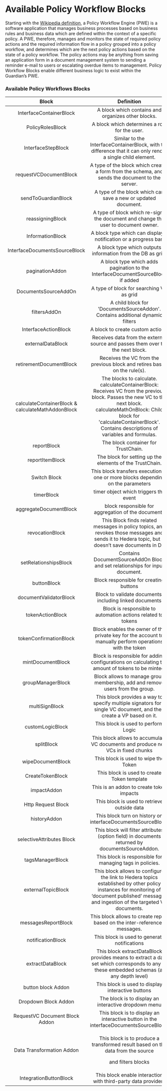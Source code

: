 # Available Policy Workflow Blocks

Starting with the [Wikipedia definition](https://en.wikipedia.org/wiki/Workflow_engine), a Policy Workflow Engine (PWE) is a software application that manages business processes based on business rules and business data which are defined within the context of a specific policy. A PWE, therefore, manages and monitors the state of required policy actions and the required information flow in a policy grouped into a policy workflow, and determines which are the next policy actions based on the state of a policy workflow. The policy actions may be anything from saving an application form in a document management system to sending a reminder e-mail to users or escalating overdue items to management. Policy Workflow Blocks enable different business logic to exist within the Guardian’s PWE.

### Available Policy Workflows Blocks

<table><thead><tr><th align="center">Block</th><th width="226.33333333333331" align="center">Definition</th><th align="center">Documentation Link</th></tr></thead><tbody><tr><td align="center">InterfaceContainerBlock</td><td align="center">A block which contains and organizes other blocks.</td><td align="center"><a href="container-workflow-block.md">InterfaceContainerBlock</a></td></tr><tr><td align="center">PolicyRolesBlock</td><td align="center">A block which determines a role for the user.</td><td align="center"><a href="roles-workflow-block.md">PolicyRolesBlock</a></td></tr><tr><td align="center">InterfaceStepBlock</td><td align="center">Similar to the InterfaceContainerBlock, with the difference that it can only render a single child element.</td><td align="center"><a href="step-workflow-block.md">InterfaceStepBlock</a></td></tr><tr><td align="center">requestVCDocumentBlock</td><td align="center">A type of the block which creates a form from the schema, and sends the document to the server.</td><td align="center"><a href="request-workflow-block.md">requestVCDocumentBlock</a></td></tr><tr><td align="center">sendToGuardianBlock</td><td align="center">A type of the block which can save a new or updated document.</td><td align="center"><a href="send-workflow-block.md">sendToGuardianBlock</a></td></tr><tr><td align="center">reassigningBlock</td><td align="center">A type of block which re-signs the document and change the user to document owner.</td><td align="center"><a href="reassigningblock.md">reassigningBlock</a></td></tr><tr><td align="center">InformationBlock</td><td align="center">A block type which can display a notification or a progress bar.</td><td align="center"><a href="information-workflow-block.md">InformationBlock</a></td></tr><tr><td align="center">InterfaceDocumentsSourceBlock</td><td align="center">A block type which outputs information from the DB as grid.</td><td align="center"><a href="interfacedocumentssourceblock.md">InterfaceDocumentsSourceBlock</a></td></tr><tr><td align="center">paginationAddon</td><td align="center">A block type which adds pagination to the InterfaceDocumentSourceBlock if added</td><td align="center"><a href="paginationaddon.md">paginationAddon</a></td></tr><tr><td align="center">DocumentsSourceAddOn</td><td align="center">A type of block for searching VC as grid</td><td align="center"><a href="documentssourceaddonblock.md">DocumentsSourceAddOn</a></td></tr><tr><td align="center">filtersAddOn</td><td align="center">A child block for 'DocumentsSourceAddon'. Contains additional dynamic filters</td><td align="center"><a href="filtersaddonblock.md">filtersAddOn</a></td></tr><tr><td align="center">InterfaceActionBlock</td><td align="center">A block to create custom actions.</td><td align="center"><a href="action-workflow-block.md">InterfaceActionBlock</a></td></tr><tr><td align="center">externalDataBlock</td><td align="center">Receives data from the external source and passes them over the the next block.</td><td align="center"><a href="external-data-workflow-block.md">externalDataBlock</a></td></tr><tr><td align="center">retirementDocumentBlock</td><td align="center">Receives the VC from the previous block and retires based on the rule(s).</td><td align="center"><a href="retirementdocumentblock.md">retirementDocumentBlock</a></td></tr><tr><td align="center">calculateContainerBlock &#x26; calculateMathAddonBlock</td><td align="center">The blocks to calculate. calculateContainerBlock: Receives VC from the previous block. Passes the new VC to the next block.<br>calculateMathOnBlock: Child block for 'calculateContainerBlock'. Contains descriptions of variables and formulas.</td><td align="center"><a href="calculatecontainerblock-and-calculatemathaddonblock.md">calculateContainerBlock &#x26; calculateMathAddonBlock</a></td></tr><tr><td align="center">reportBlock</td><td align="center">The block container for TrustChain.</td><td align="center"><a href="reportblock-and-reportitemblock.md">reportBlock &#x26; reportItemBlock</a></td></tr><tr><td align="center">reportItemBlock</td><td align="center">The block for setting up the elements of the TrustChain.</td><td align="center"><a href="reportblock-and-reportitemblock.md">reportBlock &#x26; reportItemBlock</a></td></tr><tr><td align="center">Switch Block</td><td align="center">This block transfers execution to one or more blocks depending on the parameters</td><td align="center"><a href="switchblock.md">switchBlock</a></td></tr><tr><td align="center">timerBlock</td><td align="center">timer object which triggers the event</td><td align="center"><a href="timerblock.md">TimerBlock</a></td></tr><tr><td align="center">aggregateDocumentBlock</td><td align="center">block responsible for aggregation of the documents</td><td align="center"><a href="aggregatedocumentblock.md">aggregateDocumentBlock</a></td></tr><tr><td align="center">revocationBlock</td><td align="center">This Block finds related messages in policy topics, and revokes those messages and sends it to Hedera topic, but it doesn’t save documents in DB</td><td align="center"><a href="../../../../../available-policy-workflow-blocks/broken-reference/">revocationBlock</a></td></tr><tr><td align="center">setRelationshipsBlock</td><td align="center">Contains DocumentSourceAddOn Block and set relationships for input document.</td><td align="center"><a href="setrelationshipsblock.md">setRelationshipBlock</a></td></tr><tr><td align="center">buttonBlock</td><td align="center">Block responsible for creating buttons</td><td align="center"><a href="buttonblock.md">buttonBlock</a></td></tr><tr><td align="center">documentValidatorBlock</td><td align="center">Block to validate documents, including linked documents</td><td align="center"><a href="documentvalidatorblock.md">documentValidatorBlock</a></td></tr><tr><td align="center">tokenActionBlock</td><td align="center">Block is responsible to automation actions related to tokens</td><td align="center"><a href="tokenactionblock.md">tokenActionBlock</a></td></tr><tr><td align="center">tokenConfirmationBlock</td><td align="center">Block enables the owner of the private key for the account to manually perform operations with the token</td><td align="center"><a href="tokenconfirmationblock.md">tokenConfirmationBlock</a></td></tr><tr><td align="center">mintDocumentBlock</td><td align="center">Block is responsible for adding configurations on calculating the amount of tokens to be minted.</td><td align="center"><a href="mintdocumentblock.md">mintDocumentBlock</a></td></tr><tr><td align="center">groupManagerBlock</td><td align="center">Block allows to manage group membership, add and remove users from the group.</td><td align="center"><a href="groupmanagerblock.md">groupManagerBlock</a></td></tr><tr><td align="center">multiSignBlock</td><td align="center">This block provides a way to specify multiple signators for a single VC document, and then create a VP based on it.</td><td align="center"><a href="multisignblock.md">multiSignBlock</a></td></tr><tr><td align="center">customLogicBlock</td><td align="center">This block is used to perform Logic</td><td align="center"><a href="customlogicblock.md">customLogicBlock</a></td></tr><tr><td align="center">splitBlock</td><td align="center">This block allows to accumulate VC documents and produce new VCs in fixed chunks</td><td align="center"><a href="splitblock.md">splitBlock</a><br></td></tr><tr><td align="center">wipeDocumentBlock</td><td align="center">This block is used to wipe the Token</td><td align="center"><a href="broken-reference">wipeDocumentBlock</a></td></tr><tr><td align="center">CreateTokenBlock</td><td align="center">This block is used to create Token template</td><td align="center"><a href="create-token-block.md">CreateTokenBlock</a></td></tr><tr><td align="center">impactAddon</td><td align="center">This is an addon to create token impacts</td><td align="center"><a href="impactaddon.md">impactAddon</a></td></tr><tr><td align="center">Http Request Block</td><td align="center">This block is used to retrieve outside data</td><td align="center"><a href="http-request-block.md">HttpRequestBlock</a></td></tr><tr><td align="center">historyAddon</td><td align="center">This block turn on history on interfaceDocumentsSourceBlock.</td><td align="center"><a href="historyaddon.md">historyAddon</a></td></tr><tr><td align="center">selectiveAttributes Block</td><td align="center">This block will filter attributes (option field) in documents returned by documentsSourceAddon.</td><td align="center"><a href="selectiveattributes-block.md">selectiveAttributesBlock</a></td></tr><tr><td align="center">tagsManagerBlock</td><td align="center">This block is responsible for managing tags in policies.</td><td align="center"><a href="tagsmanagerblock.md">tagsManagerBlock</a></td></tr><tr><td align="center">externalTopicBlock</td><td align="center">This block allows to configure the link to Hedera topics established by other policy instances for monitoring of ‘document published’ messages and ingestion of the targeted VC documents.</td><td align="center"><a href="externaltopicblock.md">externalTopicBlock</a></td></tr><tr><td align="center">messagesReportBlock</td><td align="center">This block allows to create report based on the inter-referenced messages.</td><td align="center"><a href="messagesreportblock.md">messagesReportBlock</a></td></tr><tr><td align="center">notificationBlock</td><td align="center">This block is used to generate notifications</td><td align="center"><a href="notificationblock.md">notificationBlock</a></td></tr><tr><td align="center">extractDataBlock</td><td align="center">This block extractDataBlock provides means to extract a data set which corresponds to any of these embedded schemas (at any depth level)</td><td align="center"><a href="externaldatablock.md">extractDataBlock</a></td></tr><tr><td align="center">button block Addon</td><td align="center">This block is used to display interactive buttons</td><td align="center"><a href="button-block-addon-buttonblockaddon.md">buttonBlockAddon</a></td></tr><tr><td align="center">Dropdown Block Addon</td><td align="center">The block is to display an interactive dropdown menu</td><td align="center"><a href="dropdown-block-addon-dropdownblockaddon.md">dropdownBlockAddon</a></td></tr><tr><td align="center">RequestVC Document Block Addon</td><td align="center">This block is to display an interactive button in the interfaceDocumentsSourceBlock.</td><td align="center"><a href="request-vc-document-block-addon-requestvcdocumentblockaddon.md">requestVcDocumentBlockAddon</a></td></tr><tr><td align="center">Data Transformation Addon</td><td align="center"><p>This block is to produce a transformed result based on the data from the source</p><p>and filters blocks</p></td><td align="center"><a href="data-transformation-addon.md">Data Transformation Addon</a></td></tr><tr><td align="center">IntegrationButtonBlock</td><td align="center">This block enable interaction with third-party data providers</td><td align="center"><a href="integrationbuttonblock.md">IntegrationButton</a></td></tr></tbody></table>
